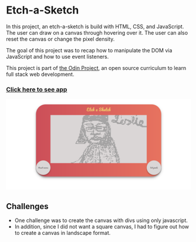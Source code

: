 # Etch-a-Sketch

In this project, an etch-a-sketch is build with HTML, CSS, and JavaScript. The user can draw on a canvas through hovering over it. The user can also reset the canvas or change the pixel density.

The goal of this project was to recap how to manipulate the DOM via JavaScript and how to use event listeners.

This project is part of [the Odin Project](https://www.theodinproject.com/lessons/etch-a-sketch-project),
an open source curriculum to learn full stack web development.

### [Click here to see app](https://htmlpreview.github.io/?https://github.com/ngoc-truong/etch-a-sketch-new/blob/master/index.html)

![alt text](https://raw.githubusercontent.com/ngoc-truong/etch-a-sketch-new/master/Screenshot_2020-04-23%20Etch-a-Sketch.png)

## Challenges
- One challenge was to create the canvas with divs using only javascript. 
- In addition, since I did not want a square canvas, I had to figure out how to create a canvas in landscape format. 

